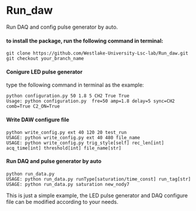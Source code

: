 # Run_daw

Run DAQ and config pulse generator by auto.

#### to install the package, run the following command in terminal:

```
git clone https://github.com/Westlake-University-Lsc-lab/Run_daw.git
git checkout your_branch_name
```

#### Conigure LED pulse generator

type the following command in terminal as the example:

```
python configuration.py 50 1.8 5 CH2 True True
Usage: python configuration.py  fre=50 amp=1.8 delay=5 sync=CH2 comb=True C2_ON=True
```

#### Write DAW configure file

```
python write_config.py ext 40 120 20 test_run
USAGE: python write_config.py ext 40 480 file_name
USAGE: python write_config.py trig_style[self] rec_len[int] acq_time[int] threshold[int] file_name[str]
```

#### Run DAQ and pulse generator by auto

```
python run_data.py
USAGE: python run_data.py runType[saturation/time_const] run_tag[str]
USAGE: python run_data.py saturation new_nody7
```

This is just a simple example, the LED pulse generator and DAQ configure file can be modified according to your needs.
